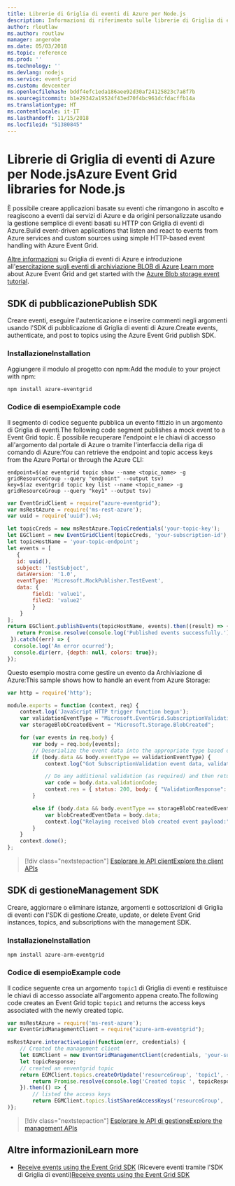 ```yaml
---
title: Librerie di Griglia di eventi di Azure per Node.js
description: Informazioni di riferimento sulle librerie di Griglia di eventi di Azure per Node.js
author: rloutlaw
ms.author: routlaw
manager: angerobe
ms.date: 05/03/2018
ms.topic: reference
ms.prod: ''
ms.technology: ''
ms.devlang: nodejs
ms.service: event-grid
ms.custom: devcenter
ms.openlocfilehash: bddf4efc1eda186aee92d30af24125823c7a8f7b
ms.sourcegitcommit: b1e29342a19524f43ed70f4bc961dcfdacffb14a
ms.translationtype: HT
ms.contentlocale: it-IT
ms.lasthandoff: 11/15/2018
ms.locfileid: "51380845"
---
```

# <a name="azure-event-grid-libraries-for-nodejs"></a><span data-ttu-id="dc970-103">Librerie di Griglia di eventi di Azure per Node.js</span><span class="sxs-lookup"><span data-stu-id="dc970-103">Azure Event Grid libraries for Node.js</span></span>

<span data-ttu-id="dc970-104">È possibile creare applicazioni basate su eventi che rimangono in ascolto e reagiscono a eventi dai servizi di Azure e da origini personalizzate usando la gestione semplice di eventi basati su HTTP con Griglia di eventi di Azure.</span><span class="sxs-lookup"><span data-stu-id="dc970-104">Build event-driven applications that listen and react to events from Azure services and custom sources using simple HTTP-based event handling with Azure Event Grid.</span></span>

<span data-ttu-id="dc970-105">[Altre informazioni](/azure/event-grid/overview) su Griglia di eventi di Azure e introduzione all'[esercitazione sugli eventi di archiviazione BLOB di Azure](/azure/storage/blobs/storage-blob-event-quickstart).</span><span class="sxs-lookup"><span data-stu-id="dc970-105">[Learn more](/azure/event-grid/overview) about Azure Event Grid and get started with the [Azure Blob storage event tutorial](/azure/storage/blobs/storage-blob-event-quickstart).</span></span> 

## <a name="publish-sdk"></a><span data-ttu-id="dc970-106">SDK di pubblicazione</span><span class="sxs-lookup"><span data-stu-id="dc970-106">Publish SDK</span></span>

<span data-ttu-id="dc970-107">Creare eventi, eseguire l'autenticazione e inserire commenti negli argomenti usando l'SDK di pubblicazione di Griglia di eventi di Azure.</span><span class="sxs-lookup"><span data-stu-id="dc970-107">Create events, authenticate, and post to topics using the Azure Event Grid publish SDK.</span></span>

### <a name="installation"></a><span data-ttu-id="dc970-108">Installazione</span><span class="sxs-lookup"><span data-stu-id="dc970-108">Installation</span></span>

<span data-ttu-id="dc970-109">Aggiungere il modulo al progetto con npm:</span><span class="sxs-lookup"><span data-stu-id="dc970-109">Add the module to your project with npm:</span></span>

```bash
npm install azure-eventgrid
```

### <a name="example-code"></a><span data-ttu-id="dc970-110">Codice di esempio</span><span class="sxs-lookup"><span data-stu-id="dc970-110">Example code</span></span>

<span data-ttu-id="dc970-111">Il segmento di codice seguente pubblica un evento fittizio in un argomento di Griglia di eventi.</span><span class="sxs-lookup"><span data-stu-id="dc970-111">The following code segment publishes a mock event to a Event Grid topic.</span></span> <span data-ttu-id="dc970-112">È possibile recuperare l'endpoint e le chiavi di accesso all'argomento dal portale di Azure o tramite l'interfaccia della riga di comando di Azure:</span><span class="sxs-lookup"><span data-stu-id="dc970-112">You can retrieve the endpoint and topic access keys from the Azure Portal or through the Azure CLI:</span></span>

```azurecli-interactive
endpoint=$(az eventgrid topic show --name <topic_name> -g gridResourceGroup --query "endpoint" --output tsv)
key=$(az eventgrid topic key list --name <topic_name> -g gridResourceGroup --query "key1" --output tsv)
```

```javascript
var EventGridClient = require("azure-eventgrid");
var msRestAzure = require('ms-rest-azure');
var uuid = require('uuid').v4;

let topicCreds = new msRestAzure.TopicCredentials('your-topic-key');
let EGClient = new EventGridClient(topicCreds, 'your-subscription-id');
let topicHostName = 'your-topic-endpoint';
let events = [
   {
   id: uuid(),
   subject: 'TestSubject',
   dataVersion: '1.0',
   eventType: 'Microsoft.MockPublisher.TestEvent',
   data: {
        field1: 'value1',
        filed2: 'value2'
        }
    }
];
return EGClient.publishEvents(topicHostName, events).then((result) => {
   return Promise.resolve(console.log('Published events successfully.'));
 }).catch((err) => {
  console.log('An error ocurred');
  console.dir(err, {depth: null, colors: true});
});
```

<span data-ttu-id="dc970-113">Questo esempio mostra come gestire un evento da Archiviazione di Azure:</span><span class="sxs-lookup"><span data-stu-id="dc970-113">This sample shows how to handle an event from Azure Storage:</span></span>

```javascript
var http = require('http');

module.exports = function (context, req) {
    context.log('JavaScript HTTP trigger function begun');
    var validationEventType = "Microsoft.EventGrid.SubscriptionValidationEvent";
    var storageBlobCreatedEvent = "Microsoft.Storage.BlobCreated";

    for (var events in req.body) {
        var body = req.body[events];
        // Deserialize the event data into the appropriate type based on event type  
        if (body.data && body.eventType == validationEventType) {
            context.log("Got SubscriptionValidation event data, validation code: " + body.data.validationCode + " topic: " + body.topic);

            // Do any additional validation (as required) and then return back the below response
            var code = body.data.validationCode;
            context.res = { status: 200, body: { "ValidationResponse": code } };
        }

        else if (body.data && body.eventType == storageBlobCreatedEvent) {
            var blobCreatedEventData = body.data;
            context.log("Relaying received blob created event payload:" + JSON.stringify(blobCreatedEventData));
        }
    }
    context.done();
};
```

> [!div class="nextstepaction"]
> [<span data-ttu-id="dc970-114">Esplorare le API client</span><span class="sxs-lookup"><span data-stu-id="dc970-114">Explore the client APIs</span></span>](/javascript/api/overview/azure/eventgrid/client)

## <a name="management-sdk"></a><span data-ttu-id="dc970-115">SDK di gestione</span><span class="sxs-lookup"><span data-stu-id="dc970-115">Management SDK</span></span>

<span data-ttu-id="dc970-116">Creare, aggiornare o eliminare istanze, argomenti e sottoscrizioni di Griglia di eventi con l'SDK di gestione.</span><span class="sxs-lookup"><span data-stu-id="dc970-116">Create, update, or delete Event Grid instances, topics, and subscriptions with the management SDK.</span></span>

### <a name="installation"></a><span data-ttu-id="dc970-117">Installazione</span><span class="sxs-lookup"><span data-stu-id="dc970-117">Installation</span></span>

```
npm install azure-arm-eventgrid
```

### <a name="example-code"></a><span data-ttu-id="dc970-118">Codice di esempio</span><span class="sxs-lookup"><span data-stu-id="dc970-118">Example code</span></span>

<span data-ttu-id="dc970-119">Il codice seguente crea un argomento `topic1` di Griglia di eventi e restituisce le chiavi di accesso associate all'argomento appena creato.</span><span class="sxs-lookup"><span data-stu-id="dc970-119">The following code creates an Event Grid topic `topic1` and returns the access keys associated with the newly created topic.</span></span>

```javascript
var msRestAzure = require('ms-rest-azure');
var EventGridManagementClient = require("azure-arm-eventgrid");

msRestAzure.interactiveLogin(function(err, credentials) {
    // Created the management client
    let EGMClient = new EventGridManagementClient(credentials, 'your-subscription-id');
    let topicResponse;
    // created an enventgrid topic
    return EGMClient.topics.createOrUpdate('resourceGroup', 'topic1', { location: 'westus' }).then((topicResponse) => {
        return Promise.resolve(console.log('Created topic ', topicResponse));
    }).then(() => {
        // listed the access keys
        return EGMClient.topics.listSharedAccessKeys('resourceGroup', 'topic1')}
)};
```

> [!div class="nextstepaction"]
> [<span data-ttu-id="dc970-120">Esplorare le API di gestione</span><span class="sxs-lookup"><span data-stu-id="dc970-120">Explore the management APIs</span></span>](/javascript/api/overview/azure/eventgrid/management)

## <a name="learn-more"></a><span data-ttu-id="dc970-121">Altre informazioni</span><span class="sxs-lookup"><span data-stu-id="dc970-121">Learn more</span></span>

- <span data-ttu-id="dc970-122">[Receive events using the Event Grid SDK](/azure/event-grid/receive-events) (Ricevere eventi tramite l'SDK di Griglia di eventi)</span><span class="sxs-lookup"><span data-stu-id="dc970-122">[Receive events using the Event Grid SDK](/azure/event-grid/receive-events)</span></span>
